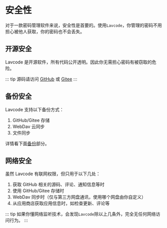# 安全性

对于一款密码管理软件来说，安全性是首要的。使用`Lavcode`，你管理的密码不用担心被他人获取，你的密码也不会丢失。

## 开源安全

Lavcode 是开源软件，所有代码公开透明。因此你无需担心密码有被窃取的危险。

::: tip
源码请访问 [GitHub](https://github.com/hal-wang/Lavcode) 或 [Gitee](https://gitee.com/hal-wang/Lavcode)
:::

## 备份安全

Lavcode 支持以下备份方式：

1. GitHub/Gitee 存储
2. WebDav 云同步
3. 文件同步

详情看下面[备份](#备份)部分。

## 网络安全

虽然 Lavcode 有联网权限，但只用于以下几处：

1. 获取 GitHub 相关的源码、评论、通知信息等时
1. 使用 GitHub/Gitee 存储时
1. WebDav 同步时（仅与第三方网盘通讯，使用哪个网盘由你自定义）
1. 从应用商店获取应用信息时，如检查更新、评论等

::: tip
如果你懂网络监听技术，会发现`Lavcode`除以上几条外，完全无任何网络访问行为。
:::
